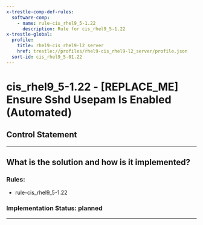 ```yaml
---
x-trestle-comp-def-rules:
  software-comp:
    - name: rule-cis_rhel9_5-1.22
      description: Rule for cis_rhel9_5-1.22
x-trestle-global:
  profile:
    title: rhel9-cis_rhel9-l2_server
    href: trestle://profiles/rhel9-cis_rhel9-l2_server/profile.json
  sort-id: cis_rhel9_5-01.22
---
```


# cis_rhel9_5-1.22 - \[REPLACE_ME\] Ensure Sshd Usepam Is Enabled (Automated)

## Control Statement

______________________________________________________________________

## What is the solution and how is it implemented?

<!-- For implementation status enter one of: implemented, partial, planned, alternative, not-applicable -->

<!-- Note that the list of rules under ### Rules: is read-only and changes will not be captured after assembly to JSON -->

<!-- Add control implementation description here for control: cis_rhel9_5-1.22 -->

### Rules:

  - rule-cis_rhel9_5-1.22

### Implementation Status: planned

______________________________________________________________________
